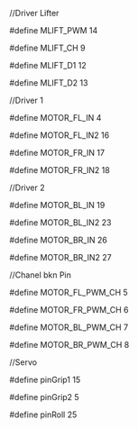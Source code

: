 //Driver Lifter

#define MLIFT_PWM 14

#define MLIFT_CH 9

#define MLIFT_D1 12

#define MLIFT_D2 13

//Driver 1

#define MOTOR_FL_IN 4

#define MOTOR_FL_IN2 16

#define MOTOR_FR_IN 17

#define MOTOR_FR_IN2 18

//Driver 2

#define MOTOR_BL_IN 19

#define MOTOR_BL_IN2 23

#define MOTOR_BR_IN 26

#define MOTOR_BR_IN2 27

//Chanel bkn Pin

#define MOTOR_FL_PWM_CH 5

#define MOTOR_FR_PWM_CH 6

#define MOTOR_BL_PWM_CH 7

#define MOTOR_BR_PWM_CH 8

//Servo

#define pinGrip1 15

#define pinGrip2 5

#define pinRoll 25

